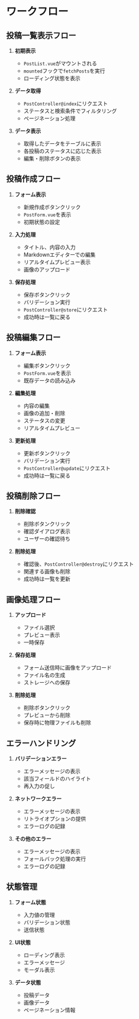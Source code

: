 # ワークフロー

## 投稿一覧表示フロー

1. **初期表示**
   - `PostList.vue`がマウントされる
   - `mounted`フックで`fetchPosts`を実行
   - ローディング状態を表示

2. **データ取得**
   - `PostController@index`にリクエスト
   - ステータスと検索条件でフィルタリング
   - ページネーション処理

3. **データ表示**
   - 取得したデータをテーブルに表示
   - 各投稿のステータスに応じた表示
   - 編集・削除ボタンの表示

## 投稿作成フロー

1. **フォーム表示**
   - 新規作成ボタンクリック
   - `PostForm.vue`を表示
   - 初期状態の設定

2. **入力処理**
   - タイトル、内容の入力
   - Markdownエディターでの編集
   - リアルタイムプレビュー表示
   - 画像のアップロード

3. **保存処理**
   - 保存ボタンクリック
   - バリデーション実行
   - `PostController@store`にリクエスト
   - 成功時は一覧に戻る

## 投稿編集フロー

1. **フォーム表示**
   - 編集ボタンクリック
   - `PostForm.vue`を表示
   - 既存データの読み込み

2. **編集処理**
   - 内容の編集
   - 画像の追加・削除
   - ステータスの変更
   - リアルタイムプレビュー

3. **更新処理**
   - 更新ボタンクリック
   - バリデーション実行
   - `PostController@update`にリクエスト
   - 成功時は一覧に戻る

## 投稿削除フロー

1. **削除確認**
   - 削除ボタンクリック
   - 確認ダイアログ表示
   - ユーザーの確認待ち

2. **削除処理**
   - 確認後、`PostController@destroy`にリクエスト
   - 関連する画像も削除
   - 成功時は一覧を更新

## 画像処理フロー

1. **アップロード**
   - ファイル選択
   - プレビュー表示
   - 一時保存

2. **保存処理**
   - フォーム送信時に画像をアップロード
   - ファイル名の生成
   - ストレージへの保存

3. **削除処理**
   - 削除ボタンクリック
   - プレビューから削除
   - 保存時に物理ファイルも削除

## エラーハンドリング

1. **バリデーションエラー**
   - エラーメッセージの表示
   - 該当フィールドのハイライト
   - 再入力の促し

2. **ネットワークエラー**
   - エラーメッセージの表示
   - リトライオプションの提供
   - エラーログの記録

3. **その他のエラー**
   - エラーメッセージの表示
   - フォールバック処理の実行
   - エラーログの記録

## 状態管理

1. **フォーム状態**
   - 入力値の管理
   - バリデーション状態
   - 送信状態

2. **UI状態**
   - ローディング表示
   - エラーメッセージ
   - モーダル表示

3. **データ状態**
   - 投稿データ
   - 画像データ
   - ページネーション情報 